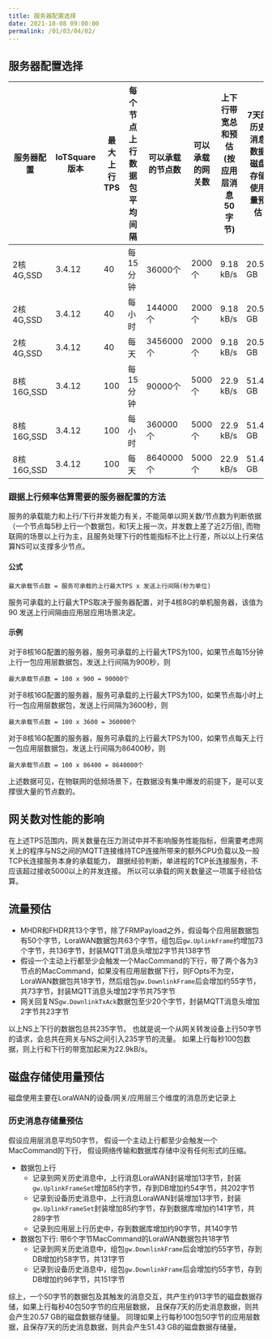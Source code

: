 ```yaml
---
title: 服务器配置选择
date: 2021-10-08 09:00:00
permalink: /01/03/04/02/
---
```



## 服务器配置选择


| 服务器配置     | IoTSquare版本 | 最大上行TPS | 每个节点上行数据包平均间隔 | 可以承载的节点数 | 可以承载的网关数 | 上下行带宽总和预估(按应用层消息50字节) | 7天的历史消息数据磁盘存储使用量预估 | 
|-----------|-------------|---------|---------------|----------|-------|-----------------------|--------------------|
| 2核4G,SSD  | 3.4.12      | 40      | 每15分钟         | 36000个   | 2000个 | 9.18 kB/s             | 20.57 GB           |
| 2核4G,SSD  |  3.4.12             | 40      | 每小时           | 144000个  | 2000个 | 9.18 kB/s             | 20.57 GB           | 
| 2核4G,SSD  |   3.4.12            | 40      | 每天            | 3456000个 | 2000个 | 9.18 kB/s             | 20.57 GB           | 
| 8核16G,SSD |    3.4.12           | 100     | 每15分钟         | 90000个   | 5000个 | 22.9 kB/s             | 51.43 GB           | 
| 8核16G,SSD |    3.4.12           | 100     | 每小时           | 360000个  | 5000个 | 22.9 kB/s             | 51.43 GB           |
| 8核16G,SSD |     3.4.12          | 100     | 每天            | 8640000个 | 5000个 | 22.9 kB/s             | 51.43 GB           |


### 跟据上行频率估算需要的服务器配置的方法
服务的承载能力和上行/下行并发能力有关，不能简单以网关数/节点数为判断依据（一个节点每5秒上行一个数据包，和1天上报一次，并发数上差了近2万倍),
而物联网的场景以上行为主，且服务处理下行的性能指标不比上行差，所以以上行来估算NS可以支撑多少节点。

#### 公式
`最大承载节点数 = 服务可承载的上行最大TPS x 发送上行间隔(秒为单位)`

服务可承载的上行最大TPS取决于服务器配置，对于4核8G的单机服务器，该值为90
发送上行间隔由应用层应用场景决定。

#### 示例
对于8核16G配置的服务器，服务可承载的上行最大TPS为100，如果节点每15分钟上行一包应用层数据包，发送上行间隔为900秒，则

`最大承载节点数 = 100 x 900 = 90000个`

对于8核16G配置的服务器，服务可承载的上行最大TPS为100，如果节点每小时上行一包应用层数据包，发送上行间隔为3600秒，则

`最大承载节点数 = 100 x 3600 = 360000个`

对于8核16G配置的服务器，服务可承载的上行最大TPS为100，如果节点每天上行一包应用层数据包，发送上行间隔为86400秒，则

`最大承载节点数 = 100 x 86400 = 8640000个`

上述数据可见，在物联网的低频场景下，在数据没有集中爆发的前提下，是可以支撑很大量的节点数的。

## 网关数对性能的影响
在上述TPS范围内，网关数量在压力测试中并不影响服务性能指标，但需要考虑网关上的程序与NS之间的MQTT连接维持TCP连接所带来的额外CPU负载以及一般TCP长连接服务本身的承载能力，
跟据经验判断，单进程的TCP长连接服务，不应该超过接收5000以上的并发连接。
所以可以承载的网关数量这一项属于经验估算。

## 流量预估
* MHDR和FHDR共13个字节，除了FRMPayload之外，假设每个应用层数据包有50个字节，LoraWAN数据包共63个字节，组包后`gw.UplinkFrame`约增加73个字节，共136字节，封装MQTT消息头增加2字节共138字节
* 假设一个主动上行都至少会触发一个MacCommand的下行，带了两个各为3节点的MacCommand，如果没有应用层数据下行，则FOpts不为空，LoraWAN数据包共18字节，然后组包`gw.DownlinkFrame`后会增加约55字节，共73字节，封装MQTT消息头增加2字节共75字节
* 网关回复NS`gw.DownlinkTxAck`数据包至少20个字节，封装MQTT消息头增加2字节共23字节

以上NS上下行的数据包总共235字节。
也就是说一个从网关转发设备上行50字节的请求，会总共在网关与NS之间引入235字节的流量。
如果上行每秒100包数据，则上行和下行的带宽加起来为22.9kB/s。

## 磁盘存储使用量预估
磁盘使用主要在LoraWAN的设备/网关/应用层三个维度的消息历史记录上

### 历史消息存储量预估
假设应用层消息平均50字节，
假设一个主动上行都至少会触发一个MacCommand的下行，
假设网络传输和数据库存储中没有任何形式的压缩。

* 数据包上行
  * 记录到网关历史消息中，上行消息LoraWAN封装增加13字节，封装`gw.UplinkFrameSet`增加85约字节，存到DB增加约54字节，共202字节
  * 记录到设备历史消息中，上行消息LoraWAN封装增加13字节，封装`gw.UplinkFrameSet`封装增加85约字节，存到数据库增加约141字节，共289字节
  * 记录到应用层上行历史中，存到数据库增加约90字节，共140字节
* 数据包下行: 带6个字节MacCommand的LoraWAN数据包共18字节
  * 记录到网关历史消息中，组包`gw.DownlinkFrame`后会增加约55字节，存到DB增加约58字节，共131字节
  * 记录到设备历史消息中，组包`gw.DownlinkFrame`后会增加约55字节，存到DB增加约96字节，共151字节

综上，一个50字节的数据包及其触发的消息交互，共产生约913字节的磁盘数据存储，如果上行每秒40包50字节的应用层数据，
且保存7天的历史消息数据，则共会产生20.57 GB的磁盘数据存储量。
同理如果上行每秒100包50字节的应用层数据，且保存7天的历史消息数据，则共会产生51.43 GB的磁盘数据存储量。
